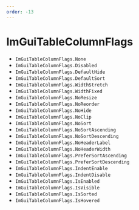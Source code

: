 ```yaml
---
order: -13
---
```


# ImGuiTableColumnFlags

* `ImGuiTableColumnFlags.None`
* `ImGuiTableColumnFlags.Disabled`
* `ImGuiTableColumnFlags.DefaultHide`
* `ImGuiTableColumnFlags.DefaultSort`
* `ImGuiTableColumnFlags.WidthStretch`
* `ImGuiTableColumnFlags.WidthFixed`
* `ImGuiTableColumnFlags.NoResize`
* `ImGuiTableColumnFlags.NoReorder`
* `ImGuiTableColumnFlags.NoHide`
* `ImGuiTableColumnFlags.NoClip`
* `ImGuiTableColumnFlags.NoSort`
* `ImGuiTableColumnFlags.NoSortAscending`
* `ImGuiTableColumnFlags.NoSortDescending`
* `ImGuiTableColumnFlags.NoHeaderLabel`
* `ImGuiTableColumnFlags.NoHeaderWidth`
* `ImGuiTableColumnFlags.PreferSortAscending`
* `ImGuiTableColumnFlags.PreferSortDescending`
* `ImGuiTableColumnFlags.IndentEnable`
* `ImGuiTableColumnFlags.IndentDisable`
* `ImGuiTableColumnFlags.IsEnabled`
* `ImGuiTableColumnFlags.IsVisible`
* `ImGuiTableColumnFlags.IsSorted`
* `ImGuiTableColumnFlags.IsHovered`
